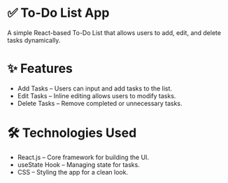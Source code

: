 # ✅ To-Do List App
A simple React-based To-Do List that allows users to add, edit, and delete tasks dynamically.

# ✨ Features
- Add Tasks – Users can input and add tasks to the list.
- Edit Tasks – Inline editing allows users to modify tasks.
- Delete Tasks – Remove completed or unnecessary tasks.

# 🛠️ Technologies Used
- React.js – Core framework for building the UI.
- useState Hook – Managing state for tasks.
- CSS – Styling the app for a clean look.
